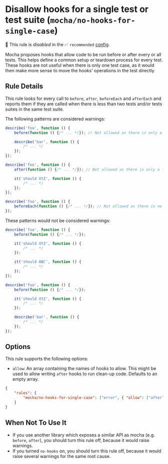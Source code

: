 # Disallow hooks for a single test or test suite (`mocha/no-hooks-for-single-case`)

🚫 This rule is _disabled_ in the ✅ `recommended` [config](https://github.com/lo1tuma/eslint-plugin-mocha#configs).

<!-- end auto-generated rule header -->

Mocha proposes hooks that allow code to be run before or after every or all tests. This helps define a common setup or teardown process for every test. These hooks are not useful when there is only one test case, as it would then make more sense to move the hooks' operations in the test directly.

## Rule Details

This rule looks for every call to `before`, `after`, `beforeEach` and `afterEach` and reports them if they are called when there is less than two tests and/or tests suites in the same test suite.

The following patterns are considered warnings:

```js
describe('foo', function () {
    before(function () {/* ... */}); // Not allowed as there is only a test suite next to this hook.

    describe('bar', function () {
        /* ... */
    });
});

describe('foo', function () {
    after(function () {/* ... */}); // Not allowed as there is only a test case next to this hook.

    it('should XYZ', function () {
        /* ... */
    });
});

describe('foo', function () {
    beforeEach(function () {/* ... */}); // Not allowed as there is no test suites or cases next to this hook.
});
```

These patterns would not be considered warnings:

```js
describe('foo', function () {
    before(function () {/* ... */});

    it('should XYZ', function () {
        /* ... */
    });

    it('should ABC', function () {
        /* ... */
    });
});

describe('foo', function () {
    before(function () {/* ... */});

    it('should XYZ', function () {
        /* ... */
    });

    describe('bar', function () {
        /* ... */
    });
});
```

## Options

This rule supports the following options:

- `allow`: An array containing the names of hooks to allow. This might be used to allow writing `after` hooks to run clean-up code. Defaults to an empty array.

```json
{
    "rules": {
        "mocha/no-hooks-for-single-case": ["error", { "allow": ["after"] }]
    }
}
```

## When Not To Use It

- If you use another library which exposes a similar API as mocha (e.g. `before`, `after`), you should turn this rule off, because it would raise warnings.
- If you turned `no-hooks` on, you should turn this rule off, because it would raise several warnings for the same root cause.
